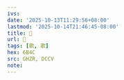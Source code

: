```yaml
---
ivs:
date: '2025-10-13T11:29:56+08:00'
lastmod: '2025-10-14T21:46:45-08:00'
title: 󰣭
url: 󰣭
tags: [歌, 歌]
hex: 6B4C
src: GHZR, DCCV
note:
---
```

